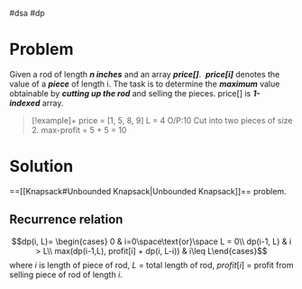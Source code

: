#dsa #dp 
# Problem
Given a rod of length ***n inches*** and an array ***price[]***.  ***price[i]*** denotes the value of a ***piece*** of length i. The task is to determine the ***maximum*** value obtainable by ***cutting up the rod*** and selling the pieces. price[] is ***1-indexed*** array.
>[!example]+
>price = [1, 5, 8, 9]
>L = 4
>O/P:10
>Cut into two pieces of size 2. max-profit = 5 + 5 = 10

# Solution
==[[Knapsack#Unbounded Knapsack|Unbounded Knapsack]]== problem. 
## Recurrence relation
$$dp(i, L)= \begin{cases} 0 & i=0\space\text{or}\space L = 0\\ dp(i-1, L) & i > L\\ max(dp(i-1,L), profit[i] + dp(i, L-i)) & i\leq L\end{cases}$$
where $i$ is length of piece of rod, $L$ = total length of rod, $profit[i]$ = profit from selling piece of rod of length $i$.
